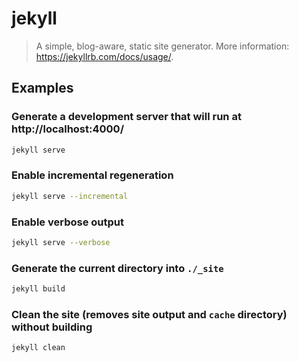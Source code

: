 # jekyll

> A simple, blog-aware, static site generator. More information: <https://jekyllrb.com/docs/usage/>.

## Examples

### Generate a development server that will run at http://localhost:4000/

```bash
jekyll serve
```

### Enable incremental regeneration

```bash
jekyll serve --incremental
```

### Enable verbose output

```bash
jekyll serve --verbose
```

### Generate the current directory into `./_site`

```bash
jekyll build
```

### Clean the site (removes site output and `cache` directory) without building

```bash
jekyll clean
```
